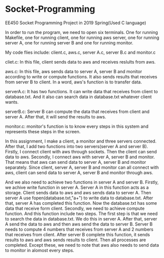 # Socket-Programming
EE450 Socket Programming Project in 2019 Spring(Used C language)

  In order to run the program, we need to open six terminals. One for running Makefile, one for running client, one for running aws server, one for running server A, one for running server B and one for running monitor.
  
  My code flies include: client.c, aws.c, server A.c, server B.c and monitor.c
  
  cliet.c: In this file, client sends data to aws and receives reslults from aws.

  aws.c: In this file, aws sends data to server A, server B and monitor according to write or compute functions. It also sends results that receives from server B to client. In a word, aws's function is to transfer data.

  serverA.c: It has two functions. It can write data that receives from client to database.txt. And it also can search data in database.txt whatever client wants.

  serverB.c: Server B can compute the data that receives from client and server A. After that, it will send the results to aws.

  monitor.c: monitor's function is to know every steps in this system and represents these steps in the screen.

  In this assignment, I make a client, a monitor and three servers connected. After that, I add two functions into two servers(server A and server B). Firstly, I connect client with aws through sockets. Then the client can send data to aws. Secondly, I connect aws with server A, server B and monitor. That means that aws can send data to server A, server B and monitor separately. Since client, server A, server B and monitor can all connect with aws, client can send data to server A, server B and monitor through aws.
  
   And we also need to achieve two functions in server A and server B. Firstly, we achive write function in server A. Server A in this function acts as a storage. Client sends data to aws and aws sends data to server A. Then server A use fopen(database.txt,"a+") to write data to database.txt. After that, server A has completed this function. Now the database.txt has some data that receive form client. Secondly, we need to achieve compute function. And this function include two steps. The first step is that we need to search the data in database.txt. We do this in server A. After that, server A send the data to aws and then aws send the data to server B. Server B needs to compute 4 numbers that receives from server A and 2 numbers that receives from client. After server B complete this function, it sends results to aws and aws sends results to client. Then all processes are completed. Except these, we need to note that aws also needs to send data to monitor in alomost every steps.
